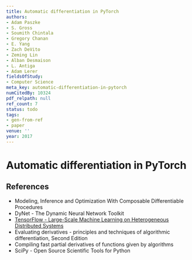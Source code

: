```yaml
---
title: Automatic differentiation in PyTorch
authors:
- Adam Paszke
- S. Gross
- Soumith Chintala
- Gregory Chanan
- E. Yang
- Zach DeVito
- Zeming Lin
- Alban Desmaison
- L. Antiga
- Adam Lerer
fieldsOfStudy:
- Computer Science
meta_key: automatic-differentiation-in-pytorch
numCitedBy: 10324
pdf_relpath: null
ref_count: 7
status: todo
tags:
- gen-from-ref
- paper
venue: ''
year: 2017
---
```


# Automatic differentiation in PyTorch

## References

- Modeling, Inference and Optimization With Composable Differentiable Procedures
- DyNet - The Dynamic Neural Network Toolkit
- [TensorFlow - Large-Scale Machine Learning on Heterogeneous Distributed Systems](./tensorflow-large-scale-machine-learning-on-heterogeneous-distributed-systems.md)
- Evaluating derivatives - principles and techniques of algorithmic differentiation, Second Edition
- Compiling fast partial derivatives of functions given by algorithms
- SciPy - Open Source Scientific Tools for Python
